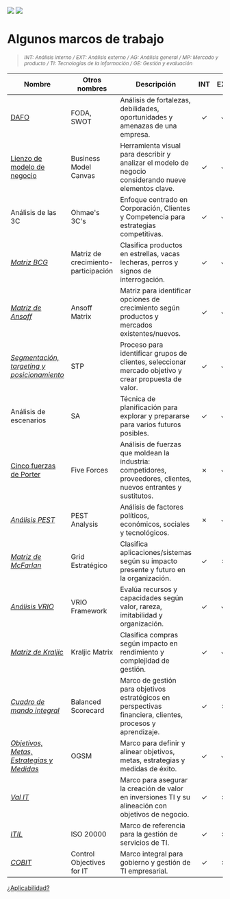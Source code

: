 [![](https://img.shields.io/badge/-Tabla_de_contenidos-000?style=flat&logo=Emlakjet&logoColor=red)](../README.md)
[![](https://img.shields.io/badge/-Inicio%20de%20cap%C3%ADtulo-000?style=flat&logo=Acclaim&logoColor=red)](README.md)

# Algunos marcos de trabajo

> <small>*INT: Análisis interno / EXT: Análisis externo / AG: Análisis general / MP: Mercado y producto / TI: Tecnologías de la información / GE: Gestión y evaluación*</small>

|Nombre|Otros nombres|Descripción|INT|EXT|AG|MP|TI|GE|
|-|-|-|:-:|:-:|:-:|:-:|:-:|:-:|
|[DAFO](analisisDAFO/README.md)|FODA, SWOT|Análisis de fortalezas, debilidades, oportunidades y amenazas de una empresa.|✓|✓|✓|✓|✓|✓|
|[Lienzo de modelo de negocio](lienzoModeloNegocio/README.md)|Business Model Canvas|Herramienta visual para describir y analizar el modelo de negocio considerando nueve elementos clave.|✓|✓|✓|✓||✓|
|Análisis de las 3C|Ohmae's 3C's|Enfoque centrado en Corporación, Clientes y Competencia para estrategias competitivas.|✓|✓|✓|✓||✓|
|*[Matriz BCG](https://es.wikipedia.org/wiki/Matriz_BCG)*|Matriz de crecimiento-participación|Clasifica productos en estrellas, vacas lecheras, perros y signos de interrogación.|✓|✓||✓||✓|
|*[Matriz de Ansoff](https://es.wikipedia.org/wiki/Matriz_de_Ansoff)*|Ansoff Matrix|Matriz para identificar opciones de crecimiento según productos y mercados existentes/nuevos.|✓|✓||✓||✓|
|*[Segmentación, targeting y posicionamiento](https://en.wikipedia.org/wiki/Segmenting-targeting-positioning)*|STP|Proceso para identificar grupos de clientes, seleccionar mercado objetivo y crear propuesta de valor.|✓|✓||✓|||
|Análisis de escenarios|SA|Técnica de planificación para explorar y prepararse para varios futuros posibles.|✓|✓|✓|✓|✓|✓|
|[Cinco fuerzas de Porter](fiveForces/README.md)|Five Forces|Análisis de fuerzas que moldean la industria: competidores, proveedores, clientes, nuevos entrantes y sustitutos.|✗|✓||✓|||
|*[Análisis PEST](https://es.wikipedia.org/wiki/An%C3%A1lisis_PEST)*|PEST Analysis|Análisis de factores políticos, económicos, sociales y tecnológicos.|✗|✓|✓|✓|✓||
|*[Matriz de McFarlan](https://en.wikipedia.org/wiki/Strategic_grid)*|Grid Estratégico|Clasifica aplicaciones/sistemas según su impacto presente y futuro en la organización.|✓|✗|||✓|✓|
|*[Análisis VRIO](https://en.wikipedia.org/wiki/VRIO)*|VRIO Framework|Evalúa recursos y capacidades según valor, rareza, imitabilidad y organización.|✓|✓|✓||✓|✓|
|*[Matriz de Kraljic](https://en.wikipedia.org/wiki/Kraljic_matrix)*|Kraljic Matrix|Clasifica compras según impacto en rendimiento y complejidad de gestión.|✓|✓||||✓|
|*[Cuadro de mando integral](https://es.wikipedia.org/wiki/Cuadro_de_mando_integral)*|Balanced Scorecard|Marco de gestión para objetivos estratégicos en perspectivas financiera, clientes, procesos y aprendizaje.|✓|✗|✓|✓|✓|✓|
|*[Objetivos, Metas, Estrategias y Medidas](https://en.wikipedia.org/wiki/OGSM)*|OGSM|Marco para definir y alinear objetivos, metas, estrategias y medidas de éxito.|✓|✓|✓||✓|✓|
|*[Val IT](https://en.wikipedia.org/wiki/Val_IT)*||Marco para asegurar la creación de valor en inversiones TI y su alineación con objetivos de negocio.|✓|✗|||✓|✓|
|*[ITIL](https://es.wikipedia.org/wiki/ITIL)*|ISO 20000|Marco de referencia para la gestión de servicios de TI.|✓|✗|||✓|✓|
|*[COBIT](https://es.wikipedia.org/wiki/COBIT)*|Control Objectives for IT|Marco integral para gobierno y gestión de TI empresarial.|✓|✗|||✓|✓|

[¿Aplicabilidad?](aplicabilidad.md)
